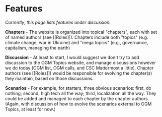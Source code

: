 # Features

_Currently, this page lists features under discussion._

**Chapters** - The website is organized into topical "chapters", each with set of named authors (see [[Roles]]). Chapters include both "topics" (e.g. climate change, war in Ukraine) and "mega topics" (e.g., governance, capitalism, managing the earth)

**Discussion** - At least to start, I would suggest we don't try to add discussion to the OGM Topics website, and manage discussions however we do today (OGM list, OGM calls, and CSC Mattermost a little). Chapter authors (see [[Roles]]) would be responsible for evolving the chapter(s) they maintain, based on those discussions.

**Scenarios** - For example, for starters, three obvious scenarios: first, do nothing; second, high tech all the way; third, localization all the way. They could be added and managed to each chapter by the chapter authors. (Again, with discussion of how to evolve the scenarios external to OGM Topics, at least for now.)